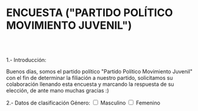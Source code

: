 <html>
<form action = "mailto.:norna.gama.gama.doc.utc.mx" method = "post" enctype = "text/plain">
<p> <h1> ENCUESTA ("PARTIDO POLÍTICO MOVIMIENTO JUVENIL") </h1>
<br> <br>
<p> 1.- Introducción: </p>
<p> Buenos días, somos el partido político "Partido Político Movimiento Juvenil" con el fin de determinar la filiación a nuestro partido, solicitamos su colaboración llenando esta encuesta y marcando la respuesta de su elección, de ante mano muchas gracias :)</p> 
<p> 2.- Datos de clasificación
Género: 
<input type = "checkbox" name = "m"> Masculino
<input type = "checkbox" name = "f"> Femenino 
<br>
</p></p>
</html>
